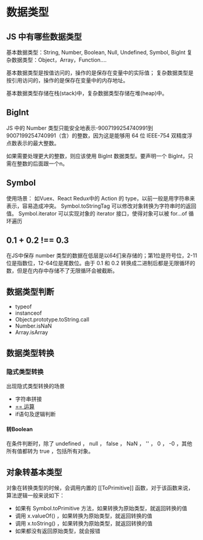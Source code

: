 # 数据类型

## JS 中有哪些数据类型

基本数据类型：String, Number, Boolean, Null, Undefined, Symbol, BigInt
复杂数据类型：Object，Array，Function....

基本数据类型是按值访问的，操作的是保存在变量中的实际值；
复杂数据类型是按引用访问的，操作的是保存在变量中的内存地址。

基本数据类型存储在栈(stack)中，复杂数据类型存储在堆(heap)中。

## BigInt

JS 中的 Number 类型只能安全地表示-9007199254740991到9007199254740991（含）的整数，因为这是能够用 64 位 IEEE-754 双精度浮点数表示的最大整数。

如果需要处理更大的整数，则应该使用 BigInt 数据类型。要声明一个 BigInt，只需在整数的后面跟一个n。

## Symbol

使用场景：
    如Vuex、React Redux中的 Action 的 type，以前一般是用字符串来表示，容易造成冲突。
    Symbol.toStringTag 可以修改对象转换为字符串时的返回值。
    Symbol.iterator 可以实现对象的 iterator 接口，使得对象可以被 for...of 循环遍历
    
## 0.1 + 0.2 !== 0.3

在JS中保存 number 类型的数据在低层是以64们来存储的；第1位是符号位，2-11位是指数位，12-64位是尾数位。由于 0.1 和 0.2 转换成二进制后都是无限循环的数，但是在内存中存储不了无限循环会被截断。
## 数据类型判断

* typeof
* instanceof
* Object.prototype.toString.call
* Number.isNaN
* Array.isArray

## 数据类型转换

### 隐式类型转换

出现隐式类型转换的场景

* 字符串拼接
* [== 运算](https://developer.mozilla.org/zh-CN/docs/Web/JavaScript/Reference/Operators/Equality)
* if语句及逻辑判断

#### 转Boolean

在条件判断时，除了 undefined ， null ， false ， NaN ， '' ， 0 ， -0 ，其他所有值都转为 true ，包括所有对象。

## 对象转基本类型

对象在转换类型的时候，会调用内置的 [[ToPrimitive]] 函数，对于该函数来说，算法逻辑一般来说如下：

* 如果有 Symbol.toPrimitive 方法，如果转换为原始类型，就返回转换的值
* 调用 x.valueOf() ，如果转换为原始类型，就返回转换的值
* 调用 x.toString() ，如果转换为原始类型，就返回转换的值
* 如果都没有返回原始类型，就会报错
